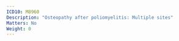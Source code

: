 ```yaml
---
ICD10: M8960
Description: "Osteopathy after poliomyelitis: Multiple sites"
Matters: No
Weight: 0
---
```

